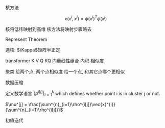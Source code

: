 核方法

$$
\kappa(x^{i},x^{j})=\phi(x^{i})^T\phi(x^{j})
$$

核将低纬映射到高维
核方法将映射步骤略去

Represent Theorem

选核: $\Kappa$矩阵半正定

transformer
K V Q
KQ 向量线性组合 内积 相似度


聚类
给两个点, 两个点相似度
给一个点, 和其它点哪个更相似

数据压缩

定义数学语言
$\{\rho^{i[j]}\}^{k}_{i=1}$ which defines whether point i is in cluster j or not.

$\mu^[j] = \frac{\sum^{n}_{i=1}\rho^{i[j]}\vec{x}^{i}}{\sum^{n}_{i=1}\rho^{i[j]}}$

初值迭代
